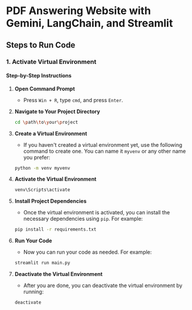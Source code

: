 # PDF Answering Website with Gemini, LangChain, and Streamlit

## Steps to Run Code

### 1. Activate Virtual Environment

#### Step-by-Step Instructions

1. **Open Command Prompt**
    - Press `Win + R`, type `cmd`, and press `Enter`.

2. **Navigate to Your Project Directory**
    ```sh
    cd \path\to\your\project
    ```

3. **Create a Virtual Environment**
    - If you haven't created a virtual environment yet, use the following command to create one. You can name it `myvenv` or any other name you prefer:
    ```sh
    python -m venv myvenv
    ```

4. **Activate the Virtual Environment**
    ```sh
    venv\Scripts\activate
    ```

5. **Install Project Dependencies**
    - Once the virtual environment is activated, you can install the necessary dependencies using `pip`. For example:
    ```sh
    pip install -r requirements.txt
    ```

6. **Run Your Code**
    - Now you can run your code as needed. For example:
    ```sh
    streamlit run main.py
    ```

7. **Deactivate the Virtual Environment**
    - After you are done, you can deactivate the virtual environment by running:
    ```sh
    deactivate
    ```
